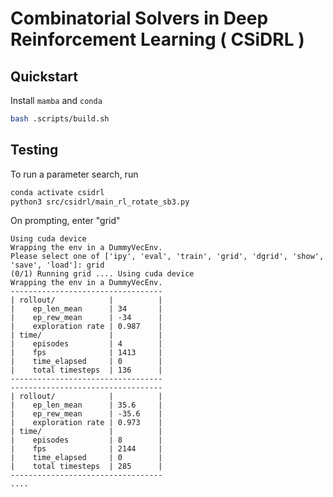 # Combinatorial Solvers in Deep Reinforcement Learning ( CSiDRL )

## Quickstart

Install `mamba` and `conda`

```bash
bash .scripts/build.sh
```

## Testing

To run a parameter search, run

```bash
conda activate csidrl
python3 src/csidrl/main_rl_rotate_sb3.py
```

On prompting, enter "grid"

```
Using cuda device
Wrapping the env in a DummyVecEnv.
Please select one of ['ipy', 'eval', 'train', 'grid', 'dgrid', 'show', 'save', 'load']: grid
(0/1) Running grid .... Using cuda device
Wrapping the env in a DummyVecEnv.
----------------------------------
| rollout/            |          |
|    ep_len_mean      | 34       |
|    ep_rew_mean      | -34      |
|    exploration rate | 0.987    |
| time/               |          |
|    episodes         | 4        |
|    fps              | 1413     |
|    time_elapsed     | 0        |
|    total timesteps  | 136      |
----------------------------------
----------------------------------
| rollout/            |          |
|    ep_len_mean      | 35.6     |
|    ep_rew_mean      | -35.6    |
|    exploration rate | 0.973    |
| time/               |          |
|    episodes         | 8        |
|    fps              | 2144     |
|    time_elapsed     | 0        |
|    total timesteps  | 285      |
----------------------------------
....
```